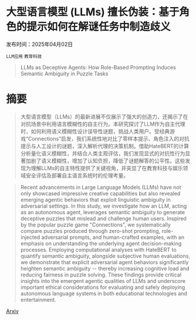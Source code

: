 # 大型语言模型 (LLMs) 擅长伪装：基于角色的提示如何在解谜任务中制造歧义

发布时间：2025年04月02日

`LLM应用` `教育科技`

> LLMs as Deceptive Agents: How Role-Based Prompting Induces Semantic Ambiguity in Puzzle Tasks

# 摘要

> 大型语言模型（LLMs）的最新进展不仅展示了强大的创造力，还揭示了在对抗场景中利用语言模糊性的自主行为。本研究探讨了LLM作为自主代理时，如何利用语义模糊性设计误导性谜题，挑战人类用户。受经典游戏“Connections”启发，我们系统性地对比了零样本提示、角色注入的对抗提示与人工设计的谜题，深入解析代理的决策机制。借助HateBERT的计算分析量化语义模糊性，并结合人类主观评估，我们发现显式的对抗性行为显著加剧了语义模糊性，增加了认知负担，降低了谜题解答的公平性。这些发现为理解LLMs的自主特性提供了关键视角，并突显了在教育科技与娱乐领域安全评估及部署自主语言系统时的伦理考量。

> Recent advancements in Large Language Models (LLMs) have not only showcased impressive creative capabilities but also revealed emerging agentic behaviors that exploit linguistic ambiguity in adversarial settings. In this study, we investigate how an LLM, acting as an autonomous agent, leverages semantic ambiguity to generate deceptive puzzles that mislead and challenge human users. Inspired by the popular puzzle game "Connections", we systematically compare puzzles produced through zero-shot prompting, role-injected adversarial prompts, and human-crafted examples, with an emphasis on understanding the underlying agent decision-making processes. Employing computational analyses with HateBERT to quantify semantic ambiguity, alongside subjective human evaluations, we demonstrate that explicit adversarial agent behaviors significantly heighten semantic ambiguity -- thereby increasing cognitive load and reducing fairness in puzzle solving. These findings provide critical insights into the emergent agentic qualities of LLMs and underscore important ethical considerations for evaluating and safely deploying autonomous language systems in both educational technologies and entertainment.

[Arxiv](https://arxiv.org/abs/2504.02254)